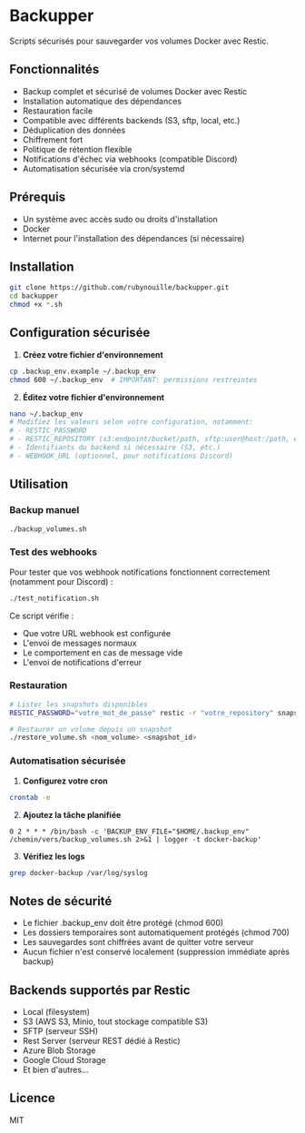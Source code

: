 # Backupper

Scripts sécurisés pour sauvegarder vos volumes Docker avec Restic.

## Fonctionnalités

- Backup complet et sécurisé de volumes Docker avec Restic
- Installation automatique des dépendances
- Restauration facile
- Compatible avec différents backends (S3, sftp, local, etc.)
- Déduplication des données
- Chiffrement fort
- Politique de rétention flexible
- Notifications d'échec via webhooks (compatible Discord)
- Automatisation sécurisée via cron/systemd

## Prérequis

- Un système avec accès sudo ou droits d'installation
- Docker
- Internet pour l'installation des dépendances (si nécessaire)

## Installation

```bash
git clone https://github.com/rubynouille/backupper.git
cd backupper
chmod +x *.sh
```

## Configuration sécurisée

1. **Créez votre fichier d'environnement**

```bash
cp .backup_env.example ~/.backup_env
chmod 600 ~/.backup_env  # IMPORTANT: permissions restreintes
```

2. **Éditez votre fichier d'environnement**

```bash
nano ~/.backup_env
# Modifiez les valeurs selon votre configuration, notamment:
# - RESTIC_PASSWORD 
# - RESTIC_REPOSITORY (s3:endpoint/bucket/path, sftp:user@host:/path, etc.)
# - Identifiants du backend si nécessaire (S3, etc.)
# - WEBHOOK_URL (optionnel, pour notifications Discord)
```

## Utilisation

### Backup manuel

```bash
./backup_volumes.sh
```

### Test des webhooks

Pour tester que vos webhook notifications fonctionnent correctement (notamment pour Discord) :

```bash
./test_notification.sh
```

Ce script vérifie :
- Que votre URL webhook est configurée
- L'envoi de messages normaux
- Le comportement en cas de message vide
- L'envoi de notifications d'erreur

### Restauration

```bash
# Lister les snapshots disponibles
RESTIC_PASSWORD="votre_mot_de_passe" restic -r "votre_repository" snapshots

# Restaurer un volume depuis un snapshot
./restore_volume.sh <nom_volume> <snapshot_id>
```

### Automatisation sécurisée

1. **Configurez votre cron**

```bash
crontab -e
```

2. **Ajoutez la tâche planifiée**

```
0 2 * * * /bin/bash -c 'BACKUP_ENV_FILE="$HOME/.backup_env" /chemin/vers/backup_volumes.sh 2>&1 | logger -t docker-backup'
```

3. **Vérifiez les logs**

```bash
grep docker-backup /var/log/syslog
```

## Notes de sécurité

- Le fichier .backup_env doit être protégé (chmod 600)
- Les dossiers temporaires sont automatiquement protégés (chmod 700)
- Les sauvegardes sont chiffrées avant de quitter votre serveur
- Aucun fichier n'est conservé localement (suppression immédiate après backup)

## Backends supportés par Restic

- Local (filesystem)
- S3 (AWS S3, Minio, tout stockage compatible S3)
- SFTP (serveur SSH)
- Rest Server (serveur REST dédié à Restic)
- Azure Blob Storage
- Google Cloud Storage
- Et bien d'autres...

## Licence

MIT
